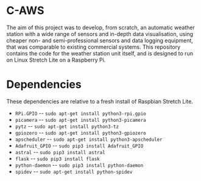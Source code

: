 # C-AWS
The aim of this project was to develop, from scratch, an automatic weather station with a wide range of sensors and in-depth data visualisation, using cheaper non- and semi-professional sensors and data logging equipment, that was comparable to existing commercial systems. This repository contains the code for the weather station unit itself, and is designed to run on Linux Stretch Lite on a Raspberry Pi.

# Dependencies
These dependencies are relative to a fresh install of Raspbian Stretch Lite.

- `RPi.GPIO` -- `sudo apt-get install python3-rpi.gpio`
- `picamera` -- `sudo apt-get install python3-picamera`
- `pytz` -- `sudo apt-get install python3-tz`
- `gpiozero` -- `sudo apt-get install python3-gpiozero`
- `apscheduler` -- `sudo apt-get install python3-apscheduler`
- `Adafruit_GPIO` -- `sudo pip3 install Adafruit_GPIO`
- `astral` -- `sudo pip3 install astral`
- `flask` -- `sudo pip3 install flask`
- `python-daemon` -- `sudo pip3 install python-daemon`
- `spidev` -- `sudo apt-get install python-spidev`
